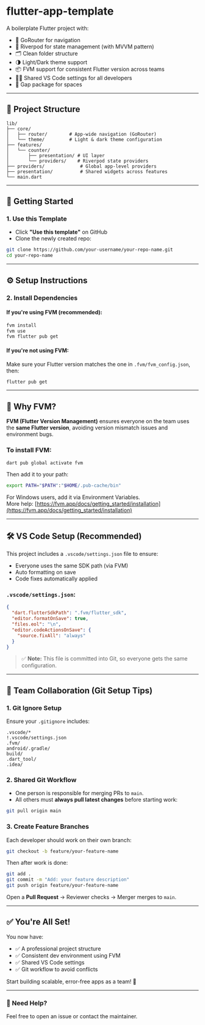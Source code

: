 # flutter-app-template

A boilerplate Flutter project with:

- 🧭 GoRouter for navigation  
- 🧠 Riverpod for state management (with MVVM pattern)  
- 🗂️ Clean folder structure  
- 🌗 Light/Dark theme support  
- 📦 FVM support for consistent Flutter version across teams  
- 🧑‍💻 Shared VS Code settings for all developers
- 🧭 Gap package for spaces

---

## 📁 Project Structure

```
lib/
├── core/
│   ├── router/        # App-wide navigation (GoRouter)
│   └── theme/         # Light & dark theme configuration
├── features/
│   └── counter/
│       ├── presentation/ # UI layer
│       └── providers/    # Riverpod state providers
├── providers/             # Global app-level providers
├── presentation/          # Shared widgets across features
└── main.dart
```

---

## 🚀 Getting Started

### 1. Use this Template

- Click **"Use this template"** on GitHub  
- Clone the newly created repo:

```bash
git clone https://github.com/your-username/your-repo-name.git
cd your-repo-name
```

---

## ⚙️ Setup Instructions

### 2. Install Dependencies

#### If you're using **FVM** (recommended):

```bash
fvm install
fvm use
fvm flutter pub get
```

#### If you're **not using FVM**:

Make sure your Flutter version matches the one in `.fvm/fvm_config.json`, then:

```bash
flutter pub get
```

---

## 📌 Why FVM?

**FVM (Flutter Version Management)** ensures everyone on the team uses the **same Flutter version**, avoiding version mismatch issues and environment bugs.

### To install FVM:

```bash
dart pub global activate fvm
```

Then add it to your path:

```bash
export PATH="$PATH":"$HOME/.pub-cache/bin"
```

For Windows users, add it via Environment Variables.  
More help: [https://fvm.app/docs/getting_started/installation](https://fvm.app/docs/getting_started/installation)

---

## 🛠️ VS Code Setup (Recommended)

This project includes a `.vscode/settings.json` file to ensure:

- Everyone uses the same SDK path (via FVM)
- Auto formatting on save
- Code fixes automatically applied

### `.vscode/settings.json`:

```json
{
  "dart.flutterSdkPath": ".fvm/flutter_sdk",
  "editor.formatOnSave": true,
  "files.eol": "\n",
  "editor.codeActionsOnSave": {
    "source.fixAll": "always"
  }
}
```

> ✅ **Note:** This file is committed into Git, so everyone gets the same configuration.

---

## 👥 Team Collaboration (Git Setup Tips)

### 1. Git Ignore Setup

Ensure your `.gitignore` includes:

```
.vscode/*
!.vscode/settings.json
.fvm/
android/.gradle/
build/
.dart_tool/
.idea/
```

### 2. Shared Git Workflow

- One person is responsible for merging PRs to `main`.
- All others must **always pull latest changes** before starting work:

```bash
git pull origin main
```

### 3. Create Feature Branches

Each developer should work on their own branch:

```bash
git checkout -b feature/your-feature-name
```

Then after work is done:

```bash
git add .
git commit -m "Add: your feature description"
git push origin feature/your-feature-name
```

Open a **Pull Request** → Reviewer checks → Merger merges to `main`.

---

## ✅ You're All Set!

You now have:

- ✅ A professional project structure
- ✅ Consistent dev environment using FVM
- ✅ Shared VS Code settings
- ✅ Git workflow to avoid conflicts

Start building scalable, error-free apps as a team! 🚀

---

### 💬 Need Help?

Feel free to open an issue or contact the maintainer.
